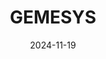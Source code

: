 ---  
layout: startup_page  
title: "GEMESYS"  
id: "gemesys.tech"  
permalink: "/gemesysgemesys.tech11192024/"  
website: "https://gemesys.tech/"  
funding_round: "Pre-Seed"  
funding_amount: "€8.6M"  
investors: "Amadeus APEX Technology Fund, Atlantic Labs, NRW.BANK, Sony Innovation Fund, Plug and Play Tech Center"  
about: "GEMESYS is an AI hardware startup developing next-generation AI chip technology to improve the efficiency of neural networks on mobile devices. Its memristor technology aims to strengthen on-device AI training and inference, empowering edge devices to learn and process data locally. This innovation addresses the significant energy consumption challenges associated with current AI technology."  
markets: "AI, Hardware, Semiconductor, Internet of Things"  
hq: "Bochum, North Rhine-Westphalia, Germany"  
founded_year: "2021"  
linkedin: "https://www.linkedin.com/company/gemesys-technologies"  
twitter: "https://twitter.com/gemesystech"  
instagram: ""  
facebook: ""  
crunchbase: "https://www.crunchbase.com/organization/gemesys"  
pitchbook: "https://pitchbook.com/profiles/company/538281-01"  

date_display: "19-Nov-2024"  
date: "2024-11-19"

# SEO Optimization  
meta_title: "GEMESYS - Pre-Seed Funding (€8.6M)"  
meta_description: "GEMESYS, GEMESYS is an AI hardware startup developing next-generation AI chip technology to improve the efficiency of neural networks on mobile devices. Its me..."  
meta_keywords: "GEMESYS, AI, Hardware, Semiconductor, Internet of Things, Pre-Seed funding"  
canonical_url: "https://startup.projectstartups.com/gemesysgemesys.tech11192024/"  
---